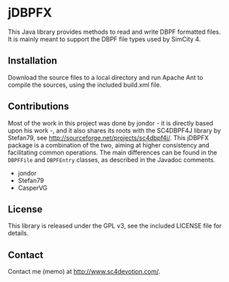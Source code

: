 jDBPFX
======

This Java library provides methods to read and write DBPF formatted files. It is
mainly meant to support the DBPF file types used by SimCity 4.

Installation
------------
Download the source files to a local directory and run Apache Ant to compile
the sources, using the included build.xml file.

Contributions
-------------
Most of the work in this project was done by jondor - it is directly based upon
his work -, and it also shares its roots with the SC4DBPF4J library by Stefan79,
see http://sourceforge.net/projects/sc4dbpf4j/. This jDBPFX package is a
combination of the two, aiming at higher consistency and facilitating common
operations. The main differences can be found in the `DBPFFile` and `DBPFEntry`
classes, as described in the Javadoc comments.

 -  jondor
 -  Stefan79
 -  CasperVG

License
-------
This library is released under the GPL v3, see the included LICENSE file for
details.

Contact
-------
Contact me (memo) at http://www.sc4devotion.com/.
